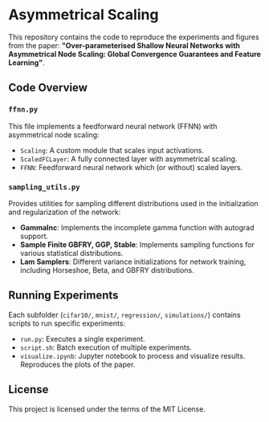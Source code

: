 # Asymmetrical Scaling

This repository contains the code to reproduce the experiments and figures from the paper:
**"Over-parameterised Shallow Neural Networks with Asymmetrical Node Scaling: Global Convergence Guarantees and Feature Learning"**.


## Code Overview

### `ffnn.py`
This file implements a feedforward neural network (FFNN) with asymmetrical node scaling:
- `Scaling`: A custom module that scales input activations.
- `ScaledFCLayer`: A fully connected layer with asymmetrical scaling.
- `FFNN`: Feedforward neural network which (or without) scaled layers.

### `sampling_utils.py`
Provides utilities for sampling different distributions used in the initialization and regularization of the network:
- **GammaInc**: Implements the incomplete gamma function with autograd support.
- **Sample Finite GBFRY, GGP, Stable**: Implements sampling functions for various statistical distributions.
- **Lam Samplers**: Different variance initializations for network training, including Horseshoe, Beta, and GBFRY distributions.

## Running Experiments

Each subfolder (`cifar10/`, `mnist/`, `regression/`, `simulations/`) contains scripts to run specific experiments:
- `run.py`: Executes a single experiment.
- `script.sh`: Batch execution of multiple experiments.
- `visualize.ipynb`: Jupyter notebook to process and visualize results. Reproduces the plots of the paper.



## License
This project is licensed under the terms of the MIT License.


